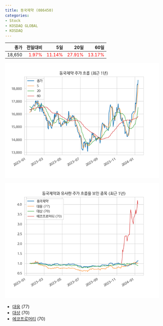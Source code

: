```yaml
---
title: 동국제약 (086450)
categories:
- Stock
- KOSDAQ GLOBAL
- KOSDAQ
---
```


|종가|전일대비|5일|20일|60일|
|---:|-------:|--:|---:|---:|
|18,650|<span style="color: red">1.97%</span>|<span style="color: red">11.14%</span>|<span style="color: red">27.91%</span>|<span style="color: red">13.17%</span>|


<!-- more -->

![086450](/assets/images/stock/086450.png)

![086450](/assets/images/stock/086450_sim.png)

- [대웅](/003090/) (77)
- [대상](/001680/) (70)
- [에코프로머티](//450080/) (70)